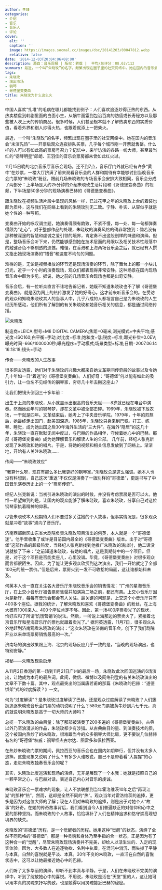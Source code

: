 ```yaml
---
author: 李瑾
categories:
- 介绍
- 音乐
- 音乐人
- 评论
cover:
  alt: ''
  caption: ''
  image: https://images.soomal.cc/images/doc/20141203/00047812.webp
  relative: false
date: '2014-12-03T20:04:06+08:00'
description: 源自：音乐周报 | 版权：转载 |  平均/总评分：08.62/112
summary: 最近，一个叫“朱晓玫”的名字，频繁出现在圈子里的社交网络中。她在国内的音乐会“未演先热”――开票后观众连夜排队买票，几乎每个城市刚一开票就售罄。什么样的人可以有如此高的票房号召力？记忆中，来华访演的各路一线大师，甚至最当红的“钢琴明星”郎朗、王羽佳的音乐会票房都未曾如此红火过……
tags:
- 朱晓玫
- 演出市场
- 钢琴
- 哥德堡变奏曲
title: 朱晓玫为什么这么火
---
```


中国人喜欢“扎堆”的毛病在哪儿都能找到例子：人们喜欢追逐炒得正热的东西。从热卖楼盘到韩剧里面的白面小生，从蜗牛面霜到包治百病的防癌或长寿秘方以及那些被人吹上天的传销商品。很多时候，人们甚至根本就不了解热卖东西的实质价值，看着外界和别人炒得火热，也跟着就添上一把柴火。

最近，一个叫“朱晓玫”的名字，频繁出现在圈子里的社交网络中。她在国内的音乐会“未演先热”――开票后观众连夜排队买票，几乎每个城市刚一开票就售罄。什么样的人可以有如此高的票房号召力？记忆中，来华访演的各路一线大师，甚至最当红的“钢琴明星”郎朗、王羽佳的音乐会票房都未曾如此红火过。

11月15日晚的北京音乐厅音乐会现场，还不到7点，音乐厅门外就已经有许多“黄牛”在炒票，一楼大厅挤满了前来观看音乐会的人群和期待有幸能够讨到当晚音乐会门票的“朱晓玫”粉丝。跟前几场朱晓玫的专场音乐会安排大致相同，音乐会分成了两部分：上半场是大约25分钟的介绍朱晓玫生活片段和《哥德堡变奏曲》的视频，下半场是50多分钟的现场演奏巴赫的《哥德堡变奏曲》。

跟朱晓玫在视频生活片段中呈现的风格一样，已过花甲之年的朱晓玫上台的着装也颇为质朴，这与我们在网络上看到的朱晓玫别无二致。宁静、朴实、从容似乎就是她个性的一种写照。

变奏曲开始的咏叹调主题，她演奏得颇有韵致，不紧不慢，每一处、每一句都弹奏得颇为“走心”。对于整部作品的处理，朱晓玫的演奏风格的确非常独到：倘若没有那种被深邃的智慧和虔诚之爱引领的境界，肯定奏不出这般别样的味道和演绎。但是，整场音乐会听下来，仍然能够感到她在技术层面的局限以及相关技术性段落中的触键音色不够剔透的遗憾。难怪，在香港和上海两场音乐会之后，就已经有人撰文指出她现场演奏的“错音”和速度不均匀的问题。

难得的是，无论是视频播放的环节还是现场演奏的环节，除了舞台上的那一小块儿灯光，近乎一个小时的演奏现场，观众们都表现得非常安静。这种场景在国内现场音乐会中颇为少见。据说，她之前的几场音乐会现场也都是出奇安静。

音乐会后，有一位听众直言不讳地告诉记者，她既不知道朱晓玫也不了解《哥德堡变奏曲》，就是因为网上的热传激发了她的好奇心，这才前来听音乐会的。在受访的观众和知晓朱晓玫其人的当事人中，几乎八成的人都坦言自己是为朱晓玫的人生经历所感动，他们所有了解到的有关朱晓玫和她音乐相关的信息，都是通过网络传播。

![朱晓玫](https://images.soomal.cc/images/doc/20141203/00047811.webp)

制造商=LEICA;型号=M8 DIGITAL CAMERA;焦距=0毫米;测光模式=中央平均;感光度=ISO160;白平衡=手动;对比度=标准;饱和度=低;锐度=标准;曝光补偿=0.0EV;曝光时间=666/1000000秒;曝光程序=手动模式;场景类型=标准;日期=2007.06.14 16:18:18;镜头=手动



传奇――朱晓玫的人生故事

很多网友透露，她们对于朱晓玫的兴趣大都来自她文革期间传奇般的故事以及令她几十年如一日“着迷”的《哥德堡变奏曲》。人们好奇：“哥德堡”何以能有如此的吸引力，让一位名不见经传的钢琴家，穷尽几十年去搬这座山？

让我们把镜头倒回三十多年前：

出生于上海的朱晓玫，从小就显示出很高的音乐天赋――8岁就已经在电台中演奏。然而她幼年时的钢琴梦，却在文革中被全部击碎。1969年，朱晓玫被下放农场，一干就是四年。文革结束后，她考上了中央音乐学院。1979年，十年的煎熬后，她最终走出国门，赴美国深造。1985年，朱晓玫只身来到巴黎。打工、练琴、睡觉，成为她出国之后30年海外生活的“三大件”。在海外“隐居”的这几十年，朱晓玫一直在默默无闻中度过，与巴赫的作品相伴，守候着她心中的巴赫。那部《哥德堡变奏曲》成为她理解音乐和解读人生的全部。
几年前，经纪人张克新发现了朱晓玫和她的唱片。于是，将她的视频和相关信息发放到了网络上。渐渐地，开始有人关注朱晓玫……

传闻――“朱晓玫效应”

“我算什么呀，现在有那么多比我更好的钢琴家。”朱晓玫总是这么强调。她本人也没有料想到，自己这次“重返”不仅仅是演奏了一版别样的“哥德堡”，更是书写了中国音乐演奏历史上的一个“票房传奇”。

经纪人张克新说：当初引进朱晓玫的演出的时候，并没有考虑票房是否可以火。他惟一希望做到的是，让国内的观众能够了解朱晓玫，喜欢朱晓玫，分享自己对这位钢琴家执着精神的仰慕。

尽管朱晓玫本人也期待人们不要过多关注她的个人故事，但事实情况是，很多观众就是冲着“故事”涌向了音乐厅。

济南西部新区山东省大剧院负责朱晓玫项目演出的何英，本人就是一个“哥德堡迷”。他手里收集了或许是目前国内最全的《哥德堡变奏曲》版本。出于对“哥德堡”这部作品的超级热爱，当经纪人张克新找到他推广朱晓玫的演出时，他二话没说就接了下来：“之前知道朱晓玫，有她的唱片，这是我期待中的一个项目。但是，对于这个项目是否能卖座儿，心里没谱。毕竟，《哥德堡变奏曲》对很多观众而言都很陌生。因此，为了能让更多观众欣赏到这次演出，我们一开始就定了全部100元的统一票价。”但是后来，票房火到一发不可收拾的局面，这让谁都始料未及。

何英本人也一直在关注各大音乐厅朱晓玫音乐会的销售情况：“广州的星海音乐厅，在上交小音乐厅被告票房售罄并加演第二场之前，都还有票。上交小音乐厅因为是新厅，每每有音乐会都会有人关注。最关键的问题是，上交这个小音乐厅只有400多个座位。据我的统计，了解朱晓玫和喜欢《哥德堡变奏曲》的粉丝，在上海大概有1000来人。400个座位肯定不够。因此，第一场400座票卖光了的现状，恰好应和了所谓‘饥饿营销’的说法。然后，一听说上海那边的票卖火了，紧接着北京音乐厅和星海音乐厅的票也就跟着卖光了。” 据何英透露，11月7日，很多观众从外地赶到济南观看朱晓玫的演出：“这次朱晓玫在济南的音乐会，创下了我们剧院开业以来单场票房销售最高的一次。”

济南场的演出效果跟上海、北京的现场反应几乎一致的是，“当晚的现场演出，也特别安静。”

揭秘――朱晓玫现象启示

从11月2日香港的第一场到11月21日广州的最后一场，朱晓玫此次回国巡演的6场演出，让她成为本月的最热词。此间，微信、微博以及网络刊登的有关朱晓玫演出的文章不下数十篇。其中，观点最突出的当属唐若甫的那篇《朱晓玫的巴赫：“道德绑架”式的过度解读？》一文。

何为“过度解读”？是朱晓玫过度解读了巴赫，还是观众过度解读了朱晓玫？人们簇拥追逐朱晓玫音乐会门票的动机说明了什么？580元门票被黄牛炒到六七千元，真的就说明朱晓玫是高于一切大师的大师吗？

总揽一下朱晓玫的曲目量：除了那部被演奏了200多遍的《哥德堡变奏曲》，古典以外乃至浪漫派的作品，朱晓玫都少有涉猎。从古典曲目的量、到演奏技术的质，这个被国内热炒了的朱晓玫，很难跟当今的众多钢琴大师比肩，更不要说几位赫赫有名的“哥德堡”权威：钢琴怪杰古尔达、图雷多和佩拉西亚。

在热炒朱晓玫门票的期间，佩拉西亚的音乐会也在国内如期举行，但并没有太多人追捧。这些现象又说明了什么？有多少人谁敢说，自己不是带着看“大猩猩”的心态，走进朱晓玫独奏音乐会的呢？

其实，朱晓玫此度巡演和现场的演绎，无非是展现了一个本我：她就是按照自己的一颗平常之心，与巴赫对话，表述自己内心对音乐的虔诚。

朱晓玫音乐会一票难求的现象，让人不禁联想到当年霍洛维茨10年之后“再现江湖”的那种“热”。然而，这却是全然不同的“热”。观众当年对霍洛维茨的追捧，更多是因为对这位大师的了解；现在人们对朱晓玫的追捧，则是出于对她个人“故事”的好奇。在她的传奇故事背后，我们看到当今人们普遍缺乏的对信仰和心中之爱的那种坚持。而朱晓玫的个人故事，恰恰填补了人们在精神追求和恪守崇高理想境界的缺失。

朱晓玫的“哥德堡”历程，是一个觉醒者的历程。她用这种“觉醒”的状态，演绎了全然不同风格的“哥德堡”。那是一种灵魂和身体乃至手指的合一状态，正是因为有了这种合一的“觉醒”，尽管朱晓玫现场演奏并不完美，却给人以活生生的、入定的现实体验。因为，大多数人在追逐物欲、名利中执着，在混沌中消沉，而失掉了平静与本真。自然的喜悦就是平淡、本真。30年不变的朱晓玫，一直活在自然的喜悦状态中，这可以让她最接近她心中的巴赫。

人们听了太多华丽的演绎，却听不到本真与平静。于是，人们在朱晓玫不完美的演绎中，听到了绽放她心中的喜悦。不用说，朱晓玫是活在“天堂”里的人，这让她可以用本真的灵魂来抒写韵致，也是她得以用灵魂接近巴赫的秘密。